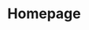 ---
layout: layouts/home.njk
title: Homepage
sections:
    hero:
        title: index.md Hero title
        text: index.md Hero text
    textimage:
        title: index.md Text Image Title
        text: index.md Text Image Text
        image_src: https://placeimg.com/400/800/arch
        image_alt: index.md textimage alt
    hero2:
        title: index.md Hero 2 title
        text: index.md Lorem ipsum dolor sit amet, consectetur adipiscing elit, sed do eiusmod tempor incididunt ut labore et dolore magna aliqua. 
---